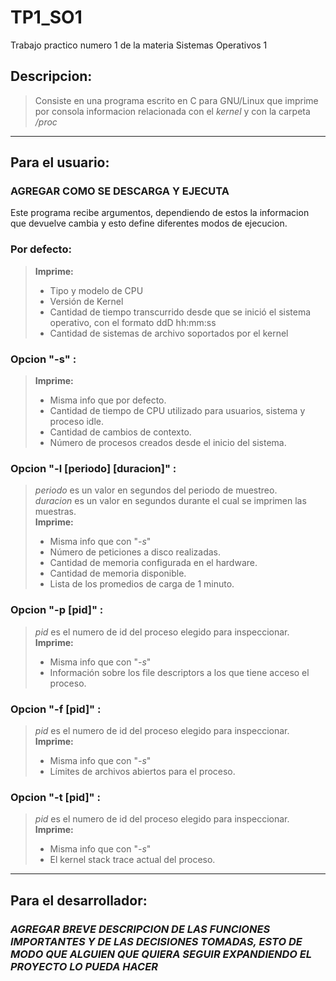 # TP1_SO1
Trabajo practico numero 1 de la materia Sistemas Operativos 1
## Descripcion:
>Consiste en una programa escrito en C para GNU/Linux que imprime por consola informacion relacionada con el *kernel* y con la carpeta */proc* 

---
## **Para el usuario:**

### **AGREGAR COMO SE DESCARGA Y EJECUTA**

Este programa recibe argumentos, dependiendo de estos la informacion que devuelve cambia y esto define diferentes modos de ejecucion.

### Por defecto:
> **Imprime:** 
> * Tipo y modelo de CPU
> * Versión de Kernel 
> * Cantidad de tiempo transcurrido desde que se inició el sistema operativo, con el formato ddD hh:mm:ss 
> * Cantidad de sistemas de archivo soportados por el kernel

### Opcion "-s" :
> **Imprime:** 
> * Misma info que por defecto.
> * Cantidad de tiempo de CPU utilizado para usuarios, sistema y proceso idle. 
> * Cantidad de cambios de contexto. 
> * Número de procesos creados desde el inicio del sistema.

### Opcion "-l [periodo] [duracion]" :
> *periodo* es un valor en segundos del periodo de muestreo.\
>  *duracion* es un valor en segundos durante el cual se imprimen las muestras.\
> **Imprime:** 
> * Misma info que con "*-s*"
> * Número de peticiones a disco realizadas.
> * Cantidad de memoria configurada en el hardware. 
> * Cantidad de memoria disponible.
> * Lista de los promedios de carga de 1 minuto.

### Opcion "-p [pid]" :
> *pid* es el numero de id del proceso elegido para inspeccionar.\
> **Imprime:** 
> * Misma info que con "*-s*"
> * Información sobre los file descriptors a los que tiene acceso el proceso.

### Opcion "-f [pid]" :
> *pid* es el numero de id del proceso elegido para inspeccionar.\
> **Imprime:** 
> * Misma info que con "*-s*"
> * Límites de archivos abiertos para el proceso.

### Opcion "-t [pid]" :
> *pid* es el numero de id del proceso elegido para inspeccionar.\
> **Imprime:** 
> * Misma info que con "*-s*"
> * El kernel stack trace actual del proceso.

---
## **Para el desarrollador:**

### *AGREGAR BREVE DESCRIPCION DE LAS FUNCIONES IMPORTANTES Y DE LAS DECISIONES TOMADAS, ESTO DE MODO QUE ALGUIEN QUE QUIERA SEGUIR EXPANDIENDO EL PROYECTO LO PUEDA HACER*